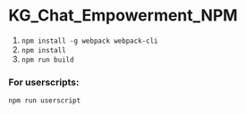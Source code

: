 KG_Chat_Empowerment_NPM
========

1. `npm install -g webpack webpack-cli`
2. `npm install`
3. `npm run build`

### For userscripts:

`npm run userscript`
